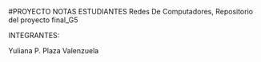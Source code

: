 #PROYECTO NOTAS ESTUDIANTES
Redes De Computadores,
Repositorio del proyecto final_G5

INTEGRANTES:

Yuliana P. Plaza Valenzuela
